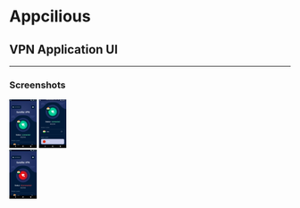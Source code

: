 # Appcilious

## VPN Application UI

<hr>

### Screenshots

<div>
<img width="49" src="Screenshot_1601282590.png">
<img width="49" src="Screenshot_1601282595.png">
</div>

<img width="49" src="Screenshot_1601282628.png">

